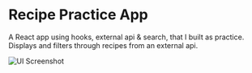 # Recipe Practice App
A React app using hooks, external api & search, that I built as practice.
Displays and filters through recipes from an external api.

![UI Screenshot](https://github.com/leshayface/4-recipe-api-hooks/blob/develop/UI-screenshot.png?raw=true)
